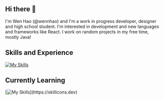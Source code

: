 ## Hi there 👋

I'm Wen Hao (@wennhao) and I'm a work in progress developer, designer and high school student.
I'm interested in development and new languages and frameworks like React.
I work on random projects in my free time, mostly Java!

## Skills and Experience
[![My Skills](https://skillicons.dev/icons?i=js,java&theme=light,html,css)](https://skillicons.dev)


## Currently Learning
[![My Skills](https://skillicons.dev/icons?i=lua,)](https://skillicons.dev)